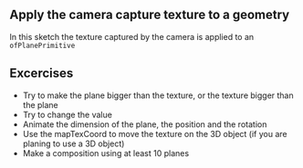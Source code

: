 ## Apply the camera capture texture to a geometry
In this sketch the texture captured by the camera is applied to an `ofPlanePrimitive`

## Excercises

- Try to make the plane bigger than the texture, or the texture bigger than the plane
- Try to change the value 
- Animate the dimension of the plane, the position and the rotation
- Use the mapTexCoord to move the texture on the 3D object (if you are planing to use a 3D object)
- Make a composition using at least 10 planes
